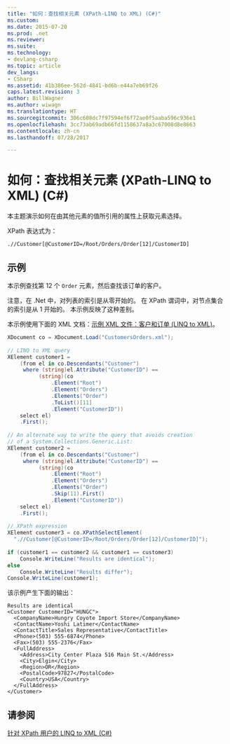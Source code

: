 ```yaml
---
title: "如何：查找相关元素 (XPath-LINQ to XML) (C#)"
ms.custom: 
ms.date: 2015-07-20
ms.prod: .net
ms.reviewer: 
ms.suite: 
ms.technology:
- devlang-csharp
ms.topic: article
dev_langs:
- CSharp
ms.assetid: 41b386ee-562d-4841-bd6b-e44a7eb69f26
caps.latest.revision: 3
author: BillWagner
ms.author: wiwagn
ms.translationtype: HT
ms.sourcegitcommit: 306c608dc7f97594ef6f72ae0f5aaba596c936e1
ms.openlocfilehash: 3cc73ab69adb66fd1158637a8a3c67008d8e8663
ms.contentlocale: zh-cn
ms.lasthandoff: 07/28/2017

---
```

# <a name="how-to-find-related-elements-xpath-linq-to-xml-c"></a>如何：查找相关元素 (XPath-LINQ to XML) (C#)
本主题演示如何在由其他元素的值所引用的属性上获取元素选择。  
  
 XPath 表达式为：  
  
 `.//Customer[@CustomerID=/Root/Orders/Order[12]/CustomerID]`  
  
## <a name="example"></a>示例  
 本示例查找第 12 个 `Order` 元素，然后查找该订单的客户。  
  
 注意，在 .Net 中，对列表的索引是从零开始的。 在 XPath 谓词中，对节点集合的索引是从 1 开始的。 本示例反映了这种差别。  
  
 本示例使用下面的 XML 文档：[示例 XML 文件：客户和订单 (LINQ to XML)](../../../../csharp/programming-guide/concepts/linq/sample-xml-file-customers-and-orders-linq-to-xml-2.md)。  
  
```csharp  
XDocument co = XDocument.Load("CustomersOrders.xml");  
  
// LINQ to XML query  
XElement customer1 =  
    (from el in co.Descendants("Customer")  
     where (string)el.Attribute("CustomerID") ==  
          (string)(co  
              .Element("Root")  
              .Element("Orders")  
              .Elements("Order")  
              .ToList()[11]  
              .Element("CustomerID"))  
    select el)  
    .First();  
  
// An alternate way to write the query that avoids creation  
// of a System.Collections.Generic.List:  
XElement customer2 =  
    (from el in co.Descendants("Customer")  
     where (string)el.Attribute("CustomerID") ==  
          (string)(co  
              .Element("Root")  
              .Element("Orders")  
              .Elements("Order")  
              .Skip(11).First()  
              .Element("CustomerID"))  
    select el)  
    .First();  
  
// XPath expression  
XElement customer3 = co.XPathSelectElement(  
  ".//Customer[@CustomerID=/Root/Orders/Order[12]/CustomerID]");  
  
if (customer1 == customer2 && customer1 == customer3)  
    Console.WriteLine("Results are identical");  
else  
    Console.WriteLine("Results differ");  
Console.WriteLine(customer1);  
```  
  
 该示例产生下面的输出：  
  
```  
Results are identical  
<Customer CustomerID="HUNGC">  
  <CompanyName>Hungry Coyote Import Store</CompanyName>  
  <ContactName>Yoshi Latimer</ContactName>  
  <ContactTitle>Sales Representative</ContactTitle>  
  <Phone>(503) 555-6874</Phone>  
  <Fax>(503) 555-2376</Fax>  
  <FullAddress>  
    <Address>City Center Plaza 516 Main St.</Address>  
    <City>Elgin</City>  
    <Region>OR</Region>  
    <PostalCode>97827</PostalCode>  
    <Country>USA</Country>  
  </FullAddress>  
</Customer>  
```  
  
## <a name="see-also"></a>请参阅  
 [针对 XPath 用户的 LINQ to XML (C#)](../../../../csharp/programming-guide/concepts/linq/linq-to-xml-for-xpath-users.md)


